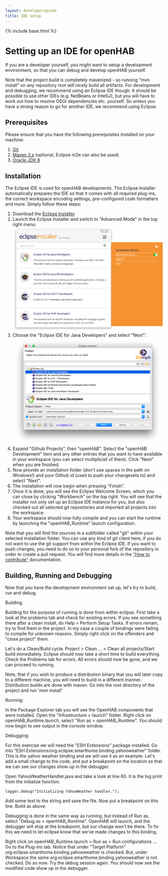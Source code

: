 ```yaml
---
layout: developersguide
title: IDE setup
---
```


{% include base.html %}

# Setting up an IDE for openHAB

If you are a developer yourself, you might want to setup a development environment, so that you can debug and develop openHAB yourself.

Note that the project build is completely mavenized - so running "mvn install" on any repository root will nicely build all artifacts. For development and debugging, we recommend using an Eclipse IDE though. It should be possible to use other IDEs (e.g. NetBeans or IntelliJ), but you will have to work out how to resolve OSGi dependencies etc. yourself. So unless you have a strong reason to go for another IDE, we recommend using Eclipse.

## Prerequisites

Please ensure that you have the following prerequisites installed on your machine:

1. [Git](https://git-scm.com/downloads)
1. [Maven 3.x](https://maven.apache.org/download.cgi) (optional, Eclipse m2e can also be used)
1. [Oracle JDK 8](http://www.oracle.com/technetwork/java/javase/downloads/jdk8-downloads-2133151.html)

## Installation

The Eclipse IDE is used for openHAB developments. The Eclipse Installer automatically prepares the IDE so that it comes with all required plug-ins, the correct workspace encoding settings, pre-configured code formatters and more. Simply follow these steps:

1. Download the [Eclipse Installer](https://wiki.eclipse.org/Eclipse_Installer)
2. Launch the Eclipse Installer and switch to "Advanced Mode" in the top right menu:
![Step 0](images/ide0.png)
3. Choose the "Eclipse IDE for Java Developers" and select "Next":
![Step 1](images/ide1.png)
4. Expand "Github Projects", then "openHAB". Select the "openHAB Development" item and any other entries that you want to have available in your workspace (you can select multiple/all of them). Click "Next" when you are finished.
5. Now provide an installation folder (don't use spaces in the path on Windows!) and your Github id (used to push your changesets to) and select "Next".
6. The installation will now begin when pressing "Finish".
7. Once it is done, you will see the Eclipse Welcome Screen, which you can close by clicking "Workbench" on the top right. You will see that the installer not only set up an Eclipse IDE instance for you, but also checked out all selected git repositories and imported all projects into the workspace.
8. Your workspace should now fully compile and you can start the runtime by launching the "openHAB_Runtime" launch configuration.

Note that you will find the sources in a subfolder called "git" within your selected installation folder. You can use any kind of git client here, if you do not want to use the git support from within the Eclipse IDE.
If you want to push changes, you need to do so to your personal fork of the repository in order to create a pull request. You will find more details in the ["How to contribute"](../contributing/contributing) documentation.

## Building, Running and Debugging

Now that you have the development environment set up, let's try to build, run and debug.

Building:

Building for the purpose of running is done from within eclipse. First take a look at the problems tab and check for existing errors. If you see something there after a clean install, do Help > Perform Setup Tasks. If errors remain, try to find them in the project. In my case a couple of bindings were failing to compile for unknown reasons. Simply right click on the offenders and "close project" them.

Let's do a Clean/Build cycle. Project > Clean ... > Clean all projects/Start build immediately. Eclipse should now take a short time to build everything. Check the Problems tab for errors. All errors should now be gone, and we can proceed to running.

Note, that if you wish to produce a distribution binary that you will later copy to a different machine, you will need to build in a different manner. Distribution builds are done with maven. Go into the root directory of the project and run 'mvn install'

Running:

In the Package Explorer tab you will see the OpenHAB components that were installed. Open the "Infrastructure > launch" folder. Right click on openHAB_Runtime.launch, select "Run as > openHAB_Runtime". You should now begin to see output in the console window.

Debugging:

For this exercise we will need the "ESH Extensions" package installed. Go into "ESH Extensions/org.eclipse.smarthome.binding.yahooweather" folder. This is the yahoo weather binding and we will use it as an example. Let's add a small change to the code, and put a breakpoint on the location so that we can see our changes show up in the debugger.

Open YahooWeatherHandler.java and take a look at line 60. It is the log print from the initialize function.

    logger.debug("Initializing YahooWeather handler.");

Add some text to the string and save the file. Now put a breakpoint on this line. Build as above.

Debugging is done in the same way as running, but instead of Run as, select "Debug as > openHAB_Runtime". OpenHAB will launch, and the debugger will stop at the breakpoint, but our change won't be there. To fix this we need to let eclipse know that we've made changes to this binding.

Right click on openHAB_Runtime.launch > Run as > Run configurations ... Go to the Plug-ins tab. Notice that under "Target Platform" org.eclipse.smarthome.binding.yahooweather is checked. But, under Workspace the same org.eclipse.smarthome.binding.yahooweather is not checked. Do so now. Try the debug session again. You should now see the modified code show up in the debugger.
